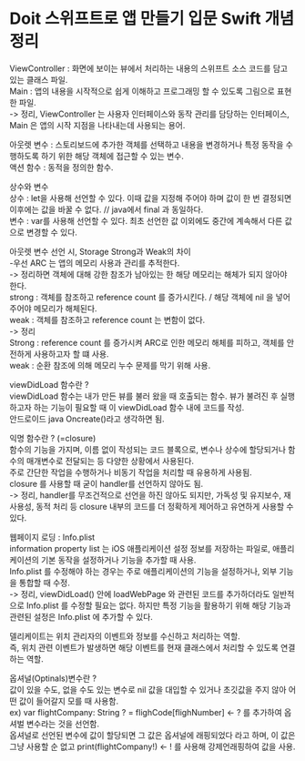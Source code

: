 # Doit 스위프트로 앱 만들기 입문 Swift 개념 정리</br>

ViewController : 화면에 보이는 뷰에서 처리하는 내용의 스위프트 소스 코드를 담고 있는 클래스 파일. </br>
Main : 앱의 내용을 시작적으로 쉽게 이해하고 프로그래밍 할 수 있도록 그림으로 표현한 파일.</br>
-> 정리, ViewController 는 사용자 인터페이스와 동작 관리를 담당하는 인터페이스, Main 은 앱의 시작 지점을 나타내는데 사용되는 용어.</br>

아웃렛 변수 : 스토리보드에 추가한 객체를 선택하고 내용을 변경하거나 특정 동작을 수행하도록 하기 위한 해당 객체에 접근할 수 있는 변수.</br>
액션 함수 : 동적을 정의한 함수.</br>

상수와 변수</br>
상수 : let을 사용해 선언할 수 있다. 이때 값을 지정해 주어야 하며 값이 한 번 결정되면 이후에는 값을 바꿀 수 없다. // java에서 final 과 동일하다.</br>
변수 : var를 사용해 선언할 수 있다. 최초 선언한 값 이외에도 중간에 계속해서 다른 값으로 변경할 수 있다.</br>

아웃렛 변수 선언 시, Storage Strong과 Weak의 차이</br>
 -우선 ARC 는 앱의 메모리 사용과 관리를 추적한다.</br> 
-> 정리하면 객체에 대해 강한 참조가 남아있는 한 해당 메모리는 해체가 되지 않아야 한다.</br>
strong : 객체를 참조하고 reference count 를 증가시킨다. / 해당 객체에 nil 을 넣어주어야 메모리가 해체된다.</br>
weak : 객체를 참조하고 reference count 는 변함이 없다.</br>
-> 정리</br>
     Strong : reference count 를 증가시켜 ARC로 인한 메모리 해체를 피하고, 객체를 안전하게 사용하고자 할 떄 사용.</br>
     weak : 순환 참조에 의해 메모리 누수 문제를 막기 위해 사용.</br>

viewDidLoad 함수란 ?</br>
viewDidLoad 함수는 내가 만든 뷰를 불러 왔을 때 호출되는 함수. 뷰가 불려진 후 실행하고자 하는 기능이 필요할 때 이 viewDidLoad 함수 내에 코드를 작성.</br>
안드로이드 java Oncreate()라고 생각하면 됨.</br>

익명 함수란 ? (=closure) </br>
함수의 기능을 가지며, 이름 없이 작성되는 코드 블록으로, 변수나 상수에 할당되거나 함수의 매개변수로 전달되는 등 다양한 상황에서 사용된다.</br>
주로 간단한 작업을 수행하거나 비동기 작업을 처리할 때 유용하게 사용됨.</br> 
closure 를 사용할 때 굳이 handler를 선언하지 않아도 됨.</br>
-> 정리, handler를 무조건적으로 선언을 하진 않아도 되지만, 가독성 및 유지보수, 재사용성, 동적 처리 등 closure 내부의 코드를 더 정확하게 제어하고 유연하게 사용할 수 있다.</br>

웹페이지 로딩 : Info.plist</br>
information property list 는 iOS 애플리케이션 설정 정보를 저장하는 파일로, 애플리케이션의 기본 동작을 설정하거나 기능을 추가할 때 사용. </br>
Info.plist 를 수정해야 하는 경우는 주로 애플리케이션의 기능을 설정하거나, 외부 기능을 통합할 때 수정.</br>
-> 정리, viewDidLoad() 안에 loadWebPage 와 관련된 코드를 추가하더라도 일반적으로 Info.plist 를 수정할 필요는 없다. 하지만 특정 기능을 활용하기 위해 해당 기능과 관련된 설정은 Info.plist 에 추가할 수 있다.</br>

델리케이트는 위치 관리자의 이벤트와 정보를 수신하고 처리하는 역할.</br>
즉, 위치 관련 이벤트가 발생하면 해당 이벤트를 현재 클래스에서 처리할 수 있도록 연결하는 역할.</br>

옵셔널(Optinals)변수란 ?</br>
값이 있을 수도, 없을 수도 있는 변수로 nil 값을 대입할 수 있거나 초깃값을 주지 않아 어떤 값이 들어갈지 모를 때 사용함.</br>
ex) var flightCompany: String ? = flighCode[flighNumber] <- ? 를 추가하여 옵셔벌 변수라는 것을 선언함.</br>
옵셔널로 선언된 변수에 값이 할당되면 그 값은 옵셔널에 래핑되었다 라고 하며, 이 값은 그냥 사용할 순 없고 print(flightCompany!) <- ! 를 사용해 강제언래핑하여 값을 사용.</br>

